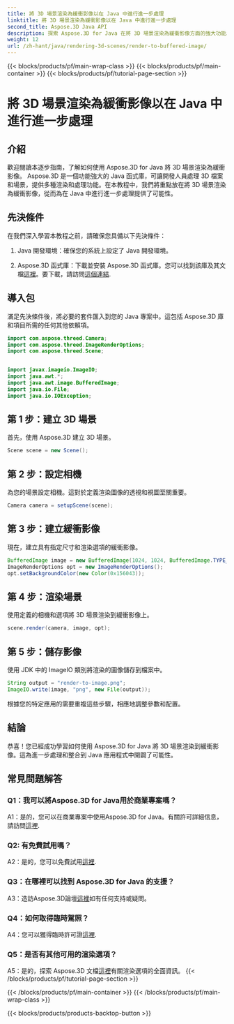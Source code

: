 ```yaml
---
title: 將 3D 場景渲染為緩衝影像以在 Java 中進行進一步處理
linktitle: 將 3D 場景渲染為緩衝影像以在 Java 中進行進一步處理
second_title: Aspose.3D Java API
description: 探索 Aspose.3D for Java 在將 3D 場景渲染為緩衝影像方面的強大功能。包含先決條件、匯入套件和常見問題解答的逐步指南。
weight: 12
url: /zh-hant/java/rendering-3d-scenes/render-to-buffered-image/
---
```


{{< blocks/products/pf/main-wrap-class >}}
{{< blocks/products/pf/main-container >}}
{{< blocks/products/pf/tutorial-page-section >}}

# 將 3D 場景渲染為緩衝影像以在 Java 中進行進一步處理

## 介紹

歡迎閱讀本逐步指南，了解如何使用 Aspose.3D for Java 將 3D 場景渲染為緩衝影像。 Aspose.3D 是一個功能強大的 Java 函式庫，可讓開發人員處理 3D 檔案和場景，提供多種渲染和處理功能。在本教程中，我們將重點放在將 3D 場景渲染為緩衝影像，從而為在 Java 中進行進一步處理提供了可能性。

## 先決條件

在我們深入學習本教程之前，請確保您具備以下先決條件：

1. Java 開發環境：確保您的系統上設定了 Java 開發環境。

2.  Aspose.3D 函式庫：下載並安裝 Aspose.3D 函式庫。您可以找到該庫及其文檔[這裡](https://reference.aspose.com/3d/java/)。要下載，請訪問[這個連結](https://releases.aspose.com/3d/java/).

## 導入包

滿足先決條件後，將必要的套件匯入到您的 Java 專案中。這包括 Aspose.3D 庫和項目所需的任何其他依賴項。

```java
import com.aspose.threed.Camera;
import com.aspose.threed.ImageRenderOptions;
import com.aspose.threed.Scene;


import javax.imageio.ImageIO;
import java.awt.*;
import java.awt.image.BufferedImage;
import java.io.File;
import java.io.IOException;
```

## 第 1 步：建立 3D 場景

首先，使用 Aspose.3D 建立 3D 場景。

```java
Scene scene = new Scene();
```

## 第 2 步：設定相機

為您的場景設定相機。這對於定義渲染圖像的透視和視圖至關重要。

```java
Camera camera = setupScene(scene);
```

## 第 3 步：建立緩衝影像

現在，建立具有指定尺寸和渲染選項的緩衝影像。

```java
BufferedImage image = new BufferedImage(1024, 1024, BufferedImage.TYPE_3BYTE_BGR);
ImageRenderOptions opt = new ImageRenderOptions();
opt.setBackgroundColor(new Color(0x156043));
```

## 第 4 步：渲染場景

使用定義的相機和選項將 3D 場景渲染到緩衝影像上。

```java
scene.render(camera, image, opt);
```

## 第 5 步：儲存影像

使用 JDK 中的 ImageIO 類別將渲染的圖像儲存到檔案中。

```java
String output = "render-to-image.png";
ImageIO.write(image, "png", new File(output));
```

根據您的特定應用的需要重複這些步驟，相應地調整參數和配置。

## 結論

恭喜！您已經成功學習如何使用 Aspose.3D for Java 將 3D 場景渲染到緩衝影像。這為進一步處理和整合到 Java 應用程式中開闢了可能性。

## 常見問題解答

### Q1：我可以將Aspose.3D for Java用於商業專案嗎？

 A1：是的，您可以在商業專案中使用Aspose.3D for Java。有關許可詳細信息，請訪問[這裡](https://purchase.aspose.com/buy).

### Q2: 有免費試用嗎？

A2：是的，您可以免費試用[這裡](https://releases.aspose.com/).

### Q3：在哪裡可以找到 Aspose.3D for Java 的支援？

A3：造訪Aspose.3D論壇[這裡](https://forum.aspose.com/c/3d/18)如有任何支持或疑問。

### Q4：如何取得臨時駕照？

 A4：您可以獲得臨時許可證[這裡](https://purchase.aspose.com/temporary-license/).

### Q5：是否有其他可用的渲染選項？

 A5：是的，探索 Aspose.3D 文檔[這裡](https://reference.aspose.com/3d/java/)有關渲染選項的全面資訊。
{{< /blocks/products/pf/tutorial-page-section >}}

{{< /blocks/products/pf/main-container >}}
{{< /blocks/products/pf/main-wrap-class >}}

{{< blocks/products/products-backtop-button >}}
